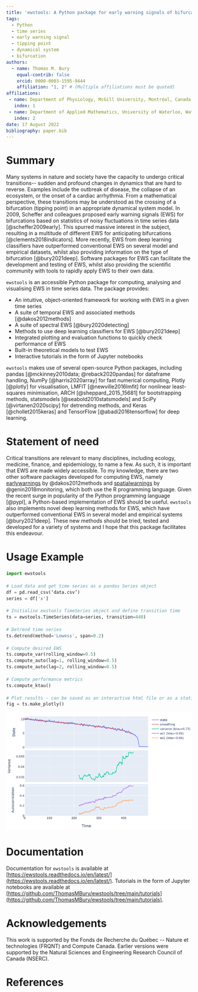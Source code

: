 ```yaml
---
title: 'ewstools: A Python package for early warning signals of bifurcations in time series data'
tags:
  - Python
  - time series
  - early warning signal
  - tipping point
  - dynamical system
  - bifurcation
authors:
  - name: Thomas M. Bury
    equal-contrib: false
    orcid: 0000-0003-1595-9444
    affiliation: "1, 2" # (Multiple affiliations must be quoted)
affiliations:
 - name: Department of Physiology, McGill University, Montréal, Canada
   index: 1
 - name: Department of Applied Mathematics, University of Waterloo, Waterloo, Canada
   index: 2
date: 17 August 2022
bibliography: paper.bib
---
```



# Summary

Many systems in nature and society have the capacity to undergo critical transitions--
sudden and profound changes in dynamics that are hard to reverse.
Examples include the outbreak of disease, the collapse of an ecosystem, or the onset 
of a cardiac arrhythmia.
From a mathematical perspective, these transitions may be understood as the 
crossing of a bifurcation (tipping point) in an appropriate dynamical system model.
In 2009, Scheffer and colleagues proposed early warning signals (EWS) for bifurcations
based on statistics of noisy fluctuations in time series data [@scheffer2009early].
This spurred massive interest in the subject, resulting in a multitude of different
EWS for anticipating bifurcations [@clements2018indicators]. More recently, EWS 
from deep learning classifiers have outperformed conventional EWS
on several model and empirical datasets, whilst also providing
information on the type of bifurcation [@bury2021deep].
Software packages for EWS can facilitate the development and testing of EWS,
whilst also providing the scientific community with tools to rapidly apply 
EWS to their own data.


`ewstools` is an accessible Python package for computing, analysing and 
visualising EWS in time series data. The package provides:

- An intuitive, object-oriented framework for working with EWS in a given time series
- A suite of temporal EWS and associated methods [@dakos2012methods]
- A suite of spectral EWS [@bury2020detecting]
- Methods to use deep learning classifiers for EWS [@bury2021deep]
- Integrated plotting and evaluation functions to quickly check performance of EWS
- Built-in theoretical models to test EWS
- Interactive tutorials in the form of Jupyter notebooks


`ewstools` makes use of several open-source Python packages, including
pandas [@mckinney2010data; @reback2020pandas] for dataframe handling, 
NumPy [@harris2020array] for fast numerical computing, 
Plotly [@plotly] for visualisation, 
LMFIT [@newville2016lmfit] for nonlinear least-squares minimisation, 
ARCH [@sheppard_2015_15681] for bootstrapping methods, 
statsmodels [@seabold2010statsmodels] and SciPy [@virtanen2020scipy] for detrending methods, 
and Keras [@chollet2015keras] and TensorFlow [@abadi2016tensorflow] for deep learning.


# Statement of need

Critical transitions are relevant to many disciplines, including ecology, medicine,
finance, and epidemiology, to name a few. As such, it is important that EWS are made 
widely accessible. 
To my knowledge, there are two other software packages developed for
computing EWS, namely
[earlywarnings](https://cran.r-project.org/web/packages/earlywarnings/index.html) by @dakos2012methods
and 
[spatialwarnings](https://cran.r-project.org/web/packages/spatialwarnings/index.html) by @genin2018monitoring, 
which both use the R programming language.
Given the recent surge in popularity of the Python programming language [@pypl],
a Python-based implementation of EWS should be useful.
`ewstools` also implements novel deep learning methods for EWS, which have
outperformed conventional EWS in several model and empirical systems [@bury2021deep].
These new methods should be tried, tested and developed for a variety of systems 
and I hope that this package facilitates this endeavour.


<!-- 
]), both using the R programming language. 




EWS are applicable to a wide range of scientific domains, making it important, it is important that they are made accessible
to researchers spanning many different scientific domains and coding backgrounds.
To my knowledge there exist two other software packages for computing EWS, 
both using the R programming language.
[earlywarnings](https://cran.r-project.org/web/packages/earlywarnings/index.html) [@dakos2012methods] is a
popular package for computing early warning signals in time series data, and 
[spatialwarnings](https://cran.r-project.org/web/packages/spatialwarnings/index.html) [@genin2018monitoring]
was developed to compute EWS in spatial data, with particular application to
ecosystem degradation.
Given the recent surge in popularity of the Python programming language [@stanvcin2019overview],
ewstools provides a convenient tool for these researchers and data scientists who primarily
work in Python.


I believe that an EWS package in Python will complement these existing packages, by allowing
for additional testing and cross validation of EWS, whilst also appealing to those
who primarily work in Python. 
 


The use of python in the area of data science and machine learning has reached
unprecedented levels, largely thanks to its ecosystem of open-source libraries [@stanvcin2019overview].
As such, it is important that a python package exists for EWS.


 -->


# Usage Example

```python
import ewstools

# Load data and get time series as a pandas Series object
df = pd.read_csv(‘data.csv’)
series = df['x']

# Initialise ewstools TimeSeries object and define transition time
ts = ewstools.TimeSeries(data=series, transition=440)

# Detrend time series
ts.detrend(method='Lowess', span=0.2)

# Compute desired EWS
ts.compute_var(rolling_window=0.5)
ts.compute_auto(lag=1, rolling_window=0.5)
ts.compute_auto(lag=2, rolling_window=0.5)

# Compute performance metrics
ts.compute_ktau()

# Plot results - can be saved as an interactive html file or as a static image
fig = ts.make_plotly()
```

![Output of plotting function in usage example.\label{fig:Figure 1}](figure1.png)


# Documentation

Documentation for `ewstools` is available at 
[https://ewstools.readthedocs.io/en/latest/](https://ewstools.readthedocs.io/en/latest/).
Tutorials in the form of Jupyter notebooks are available at
[https://github.com/ThomasMBury/ewstools/tree/main/tutorials](https://github.com/ThomasMBury/ewstools/tree/main/tutorials).



# Acknowledgements

This work is supported by the 
Fonds de Recherche du Québec -- Nature et technologies (FRQNT)
and Compute Canada. Earlier versions were supported by the 
Natural Sciences and Engineering Research Council of Canada (NSERC).


# References